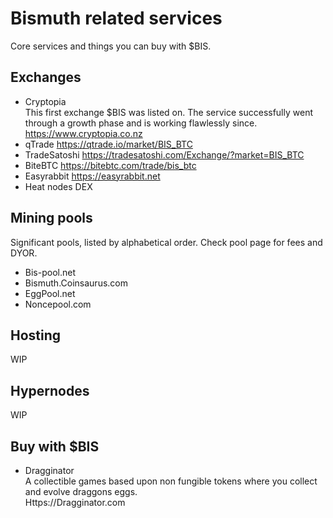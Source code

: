 # Bismuth related services

Core services and things you can buy with $BIS.

## Exchanges

* Cryptopia  
  This first exchange $BIS was listed on. The service successfully went through a growth phase and is working flawlessly since.  
  https://www.cryptopia.co.nz
* qTrade https://qtrade.io/market/BIS_BTC
* TradeSatoshi https://tradesatoshi.com/Exchange/?market=BIS_BTC
* BiteBTC https://bitebtc.com/trade/bis_btc
* Easyrabbit https://easyrabbit.net
* Heat nodes DEX
  
## Mining pools

Significant pools, listed by alphabetical order. Check pool page for fees and DYOR.

* Bis-pool.net
* Bismuth.Coinsaurus.com
* EggPool.net
* Noncepool.com

## Hosting

WIP

## Hypernodes

WIP

## Buy with $BIS

* Dragginator  
  A collectible games based upon non fungible tokens where you collect and evolve draggons eggs.  
  Https://Dragginator.com

